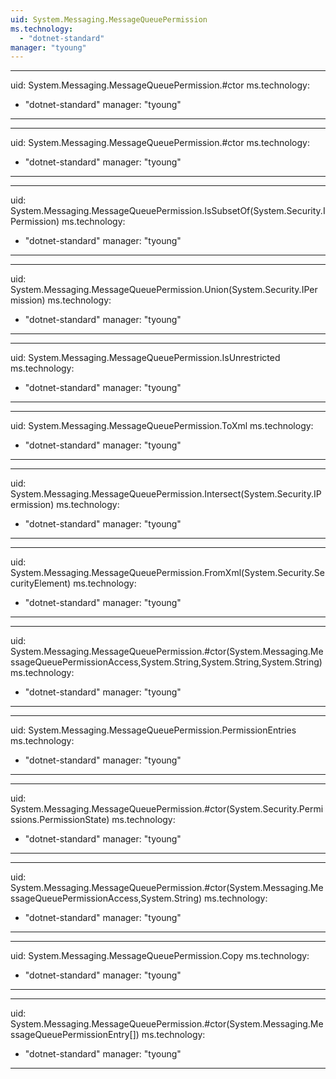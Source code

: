 ```yaml
---
uid: System.Messaging.MessageQueuePermission
ms.technology: 
  - "dotnet-standard"
manager: "tyoung"
---
```


---
uid: System.Messaging.MessageQueuePermission.#ctor
ms.technology: 
  - "dotnet-standard"
manager: "tyoung"
---

---
uid: System.Messaging.MessageQueuePermission.#ctor
ms.technology: 
  - "dotnet-standard"
manager: "tyoung"
---

---
uid: System.Messaging.MessageQueuePermission.IsSubsetOf(System.Security.IPermission)
ms.technology: 
  - "dotnet-standard"
manager: "tyoung"
---

---
uid: System.Messaging.MessageQueuePermission.Union(System.Security.IPermission)
ms.technology: 
  - "dotnet-standard"
manager: "tyoung"
---

---
uid: System.Messaging.MessageQueuePermission.IsUnrestricted
ms.technology: 
  - "dotnet-standard"
manager: "tyoung"
---

---
uid: System.Messaging.MessageQueuePermission.ToXml
ms.technology: 
  - "dotnet-standard"
manager: "tyoung"
---

---
uid: System.Messaging.MessageQueuePermission.Intersect(System.Security.IPermission)
ms.technology: 
  - "dotnet-standard"
manager: "tyoung"
---

---
uid: System.Messaging.MessageQueuePermission.FromXml(System.Security.SecurityElement)
ms.technology: 
  - "dotnet-standard"
manager: "tyoung"
---

---
uid: System.Messaging.MessageQueuePermission.#ctor(System.Messaging.MessageQueuePermissionAccess,System.String,System.String,System.String)
ms.technology: 
  - "dotnet-standard"
manager: "tyoung"
---

---
uid: System.Messaging.MessageQueuePermission.PermissionEntries
ms.technology: 
  - "dotnet-standard"
manager: "tyoung"
---

---
uid: System.Messaging.MessageQueuePermission.#ctor(System.Security.Permissions.PermissionState)
ms.technology: 
  - "dotnet-standard"
manager: "tyoung"
---

---
uid: System.Messaging.MessageQueuePermission.#ctor(System.Messaging.MessageQueuePermissionAccess,System.String)
ms.technology: 
  - "dotnet-standard"
manager: "tyoung"
---

---
uid: System.Messaging.MessageQueuePermission.Copy
ms.technology: 
  - "dotnet-standard"
manager: "tyoung"
---

---
uid: System.Messaging.MessageQueuePermission.#ctor(System.Messaging.MessageQueuePermissionEntry[])
ms.technology: 
  - "dotnet-standard"
manager: "tyoung"
---
